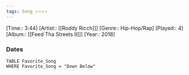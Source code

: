 ```yaml
---
tags: Song ⭐⭐⭐⭐ 
---
```

[Time:: 3:44]
[Artist:: [[Roddy Ricch]]]
[Genre:: Hip-Hop/Rap]
[Played:: 4]
[Album:: [[Feed Tha Streets II]]]
[Year:: 2018]
### Dates
````dataview
TABLE Favorite_Song
WHERE Favorite_Song = "Down Below"
````